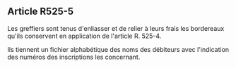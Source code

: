 Article R525-5
----
Les greffiers sont tenus d'enliasser et de relier à leurs frais les bordereaux
qu'ils conservent en application de l'article R. 525-4.

Ils tiennent un fichier alphabétique des noms des débiteurs avec l'indication
des numéros des inscriptions les concernant.
